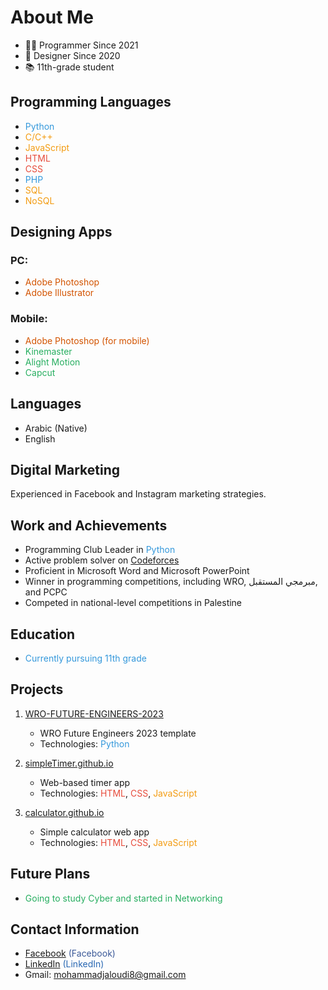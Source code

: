 # About Me

- 👨‍💻 Programmer Since 2021
- 🎨 Designer Since 2020
- 📚 11th-grade student

## Programming Languages

- <span style="color: #3498db;">Python</span>
- <span style="color: #f39c12;">C/C++</span>
- <span style="color: #f39c12;">JavaScript</span>
- <span style="color: #e74c3c;">HTML</span>
- <span style="color: #e74c3c;">CSS</span>
- <span style="color: #3498db;">PHP</span>
- <span style="color: #f39c12;">SQL</span>
- <span style="color: #f39c12;">NoSQL</span>

## Designing Apps

### PC:
- <span style="color: #d35400;">Adobe Photoshop</span>
- <span style="color: #d35400;">Adobe Illustrator</span>

### Mobile:
- <span style="color: #d35400;">Adobe Photoshop (for mobile)</span>
- <span style="color: #27ae60;">Kinemaster</span>
- <span style="color: #27ae60;">Alight Motion</span>
- <span style="color: #27ae60;">Capcut</span>

## Languages

- Arabic (Native)
- English

## Digital Marketing

Experienced in Facebook and Instagram marketing strategies.

## Work and Achievements

- Programming Club Leader in <span style="color: #3498db;">Python</span>
- Active problem solver on [Codeforces](https://codeforces.com/profile/secret2023)
- Proficient in Microsoft Word and Microsoft PowerPoint
- Winner in programming competitions, including WRO, مبرمجي المستقبل, and PCPC
- Competed in national-level competitions in Palestine

## Education

- <span style="color: #3498db;">Currently pursuing 11th grade</span>

## Projects

1. [WRO-FUTURE-ENGINEERS-2023](https://github.com/mohammadjaloudi/WRO-FUTURE-ENGINEERS-2023)
   - WRO Future Engineers 2023 template
   - Technologies: <span style="color: #3498db;">Python</span>

2. [simpleTimer.github.io](https://github.com/mohammadjaloudi/simpleTimer.github.io)
   - Web-based timer app
   - Technologies: <span style="color: #e74c3c;">HTML</span>, <span style="color: #e74c3c;">CSS</span>, <span style="color: #f39c12;">JavaScript</span>

3. [calculator.github.io](https://github.com/mohammadjaloudi/calculator.github.io)
   - Simple calculator web app
   - Technologies: <span style="color: #e74c3c;">HTML</span>, <span style="color: #e74c3c;">CSS</span>, <span style="color: #f39c12;">JavaScript</span>

## Future Plans

- <span style="color: #27ae60;">Going to study Cyber and started in Networking</span>

## Contact Information

- [Facebook](https://www.facebook.com/Mohammad.Jaloudi.999/) <span style="color: #3b5998;">(Facebook)</span>
- [LinkedIn](https://www.linkedin.com/in/mohammad-jaloudi-8176a5299/) <span style="color: #2867b2;">(LinkedIn)</span>
- Gmail: <span style="color: #d35400;">mohammadjaloudi8@gmail.com</span>
